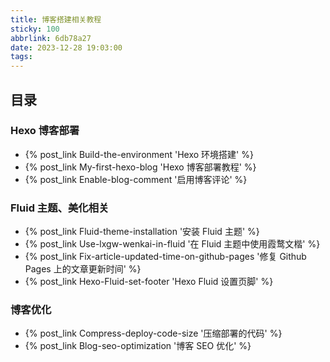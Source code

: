 ```yaml
---
title: 博客搭建相关教程
sticky: 100
abbrlink: 6db78a27
date: 2023-12-28 19:03:00
tags:
---
```

## 目录

### Hexo 博客部署 
- {% post_link Build-the-environment 'Hexo 环境搭建' %}
- {% post_link My-first-hexo-blog 'Hexo 博客部署教程' %}
- {% post_link Enable-blog-comment '启用博客评论' %}

### Fluid 主题、美化相关
- {% post_link Fluid-theme-installation '安装 Fluid 主题' %}
- {% post_link Use-lxgw-wenkai-in-fluid '在 Fluid 主题中使用霞鹜文楷' %}
- {% post_link Fix-article-updated-time-on-github-pages '修复 Github Pages 上的文章更新时间' %}
- {% post_link Hexo-Fluid-set-footer 'Hexo Fluid 设置页脚' %}

### 博客优化
- {% post_link Compress-deploy-code-size '压缩部署的代码' %}
- {% post_link Blog-seo-optimization '博客 SEO 优化' %}
